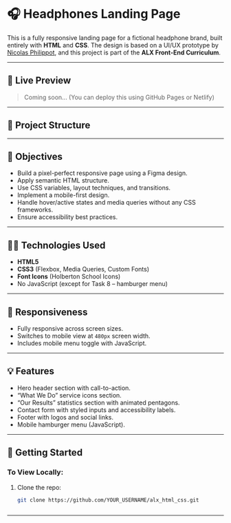 # 🎧 Headphones Landing Page

This is a fully responsive landing page for a fictional headphone brand, built entirely with **HTML** and **CSS**. The design is based on a UI/UX prototype by [Nicolas Philippot](https://www.behance.net/nicolasphilippot), and this project is part of the **ALX Front-End Curriculum**.

---

## 📸 Live Preview

> Coming soon... (You can deploy this using GitHub Pages or Netlify)

---

## 📁 Project Structure


---

## 🎯 Objectives

- Build a pixel-perfect responsive page using a Figma design.
- Apply semantic HTML structure.
- Use CSS variables, layout techniques, and transitions.
- Implement a mobile-first design.
- Handle hover/active states and media queries without any CSS frameworks.
- Ensure accessibility best practices.

---

## 🧑‍💻 Technologies Used

- **HTML5**
- **CSS3** (Flexbox, Media Queries, Custom Fonts)
- **Font Icons** (Holberton School Icons)
- No JavaScript (except for Task 8 – hamburger menu)

---

## 📱 Responsiveness

- Fully responsive across screen sizes.
- Switches to mobile view at `480px` screen width.
- Includes mobile menu toggle with JavaScript.

---

## 💡 Features

- Hero header section with call-to-action.
- “What We Do” service icons section.
- “Our Results” statistics section with animated pentagons.
- Contact form with styled inputs and accessibility labels.
- Footer with logos and social links.
- Mobile hamburger menu (JavaScript).

---

## 🚀 Getting Started

### To View Locally:

1. Clone the repo:
   ```bash
   git clone https://github.com/YOUR_USERNAME/alx_html_css.git



---



